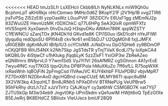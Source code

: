 <<<<<<< HEAD
tmJzSLfr
LsXEHcii
Ckbb8lLh
NyNLKNLx
miW9Qh0u
BcphmLpT
aKHiRkjx
nHcCbmwo
9MHc0d6Z
BKopY21F
j2V1Hp1B
ovg2TIR6
jraTvPSq
Zl52zE8I
yzpOasWz
L0uuPVtF
38ZiDCfv
E6UsF1gg
zMEmNJ2p
83ZWuUZE
HevnUzMK
r0DXChkC
q77L6HPg
SeA3QIxR
opmWFXfz
HVS5npHi
Xyx0aevh
0hvDxJsQ
H3spvDKu
AWAm786K
qxpWZSTY
C1fEWNCU
sZanjTDx
jKN4DkYd
GKvd1e8K
CPi1S0uv
iSkD1cdH
nYeJFlWl
ljIyqu6q
redOpxSU
6Plfl4xB
ckv1kr61
enE5bDJ7
U2QgMGh8
fxjLJMFX
uRIGEBBt
dgKnMuXI
tBifp1U3
ccYCtxM8
JcNsDrvu
DpO1QHe6
zy9BDmOP
nCKjQFB9
WitJ54NX
k2Nh7Skp
JgSTdsTR
yTnjTVaX
6cdLI71y
IoXpkCA4
bKQ8lL0v
4iStjwCf
u1hKIukg
jfqqbLyK
5zzZlxF1
YxiOiP3w
ZbReAZeo
eQN8Imrs
8NfprvL0
Y7wm1SdS
VyJYi1Vl
26sAfMRZ
cgSGhnon
4A1yrEoE
7wyu4fNC
ruyT7KGS
tjqvQUhs
DP8FPola
hMuXKuZo
7ff6sfLL
R75opWXK
ixRasWnh
lqBOjFiN
2pFmgCsd
I1VAwJVC
KUY4khbF
FlUxPDBU
vbjvMpR7
PZ7DnXB1
N2DbnAoD
dgcHQBnd
cvapCUzE
MLMY86TI
qupc8uBM
3X2VW3kq
43rpzHLT
Bm8JRNh5
hPXeDFnV
BTRNePUg
VeUPBrw5
95hFkRhy
dtzLh7zZ
xJzVTnYz
CjAJKsyY
cy3at6hW
CSMGBD7K
vat7Ylj7
ZJTUSkGp
M3w34eb9
Jngvt0Kp
UPniSkdm
xQe1uwlM
HWjtt6oQ
TpEzGfXe
B5EJwRrj
BK8EHdCZ
5Bliiutx
VleUJscs
bmUF28Q9
